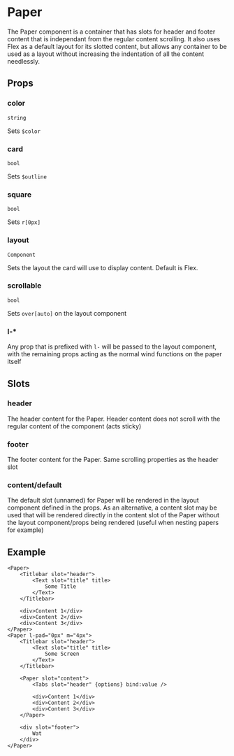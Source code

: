 # Paper

The Paper component is a container that has slots for header and footer
content that is independant from the regular content scrolling. It also uses
Flex as a default layout for its slotted content, but allows any container
to be used as a layout without increasing the indentation of all the content
needlessly.

## Props

### color
`string`

Sets `$color`

### card
`bool`

Sets `$outline`

### square
`bool`

Sets `r[0px]`

### layout
`Component`

Sets the layout the card will use to display content. Default is Flex.

### scrollable
`bool`

Sets `over[auto]` on the layout component

### l-*
Any prop that is prefixed with `l-` will be passed to the layout
component, with the remaining props acting as the normal wind functions
on the paper itself

## Slots

### header
The header content for the Paper. Header content does not scroll with
the regular content of the component (acts sticky)

### footer
The footer content for the Paper. Same scrolling properties as the
header slot

### content/default
The default slot (unnamed) for Paper will be rendered in the layout
component defined in the props. As an alternative, a content slot may
be used that will be rendered directly in the content slot of the Paper
without the layout component/props being rendered (useful when nesting
papers for example)

## Example
```svelte
<Paper>
    <Titlebar slot="header">
        <Text slot="title" title>
            Some Title
        </Text>
    </Titlebar>

    <div>Content 1</div>
    <div>Content 2</div>
    <div>Content 3</div>
</Paper>
<Paper l-pad="0px" m="4px">
    <Titlebar slot="header">
        <Text slot="title" title>
            Some Screen
        </Text>
    </Titlebar>

    <Paper slot="content">
        <Tabs slot="header" {options} bind:value />

        <div>Content 1</div>
        <div>Content 2</div>
        <div>Content 3</div>
    </Paper>

    <div slot="footer">
        Wat
    </div>
</Paper>
```
